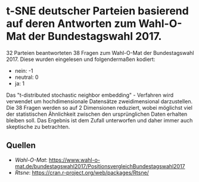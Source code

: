# t-SNE deutscher Parteien basierend auf deren Antworten zum Wahl-O-Mat der Bundestagswahl 2017.

32 Parteien beantworteten 38 Fragen zum Wahl-O-Mat der Bundestagswahl 2017. Diese wurden eingelesen und folgendermaßen kodiert:
- nein: -1
- neutral: 0
- ja: 1

Das "t-distributed stochastic neighbor embedding" - Verfahren wird verwendet um hochdimensionale Datensätze zweidimensional darzustellen. Die 38 Fragen werden so auf 2 Dimensionen reduziert, wobei möglichst viel der statistischen Ähnlichkeit zwischen den ursprünglichen Daten erhalten bleiben soll. Das Ergebnis ist dem Zufall unterworfen und daher immer auch skeptische zu betrachten.

## Quellen
- *Wahl-O-Mat*: https://www.wahl-o-mat.de/bundestagswahl2017/PositionsvergleichBundestagswahl2017
- *Rtsne*: https://cran.r-project.org/web/packages/Rtsne/